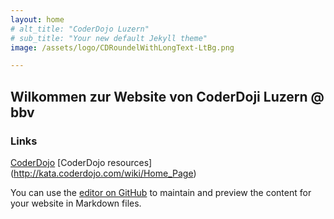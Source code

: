```yaml
---
layout: home
# alt_title: "CoderDojo Luzern"
# sub_title: "Your new default Jekyll theme"
image: /assets/logo/CDRoundelWithLongText-LtBg.png

---
```


## Wilkommen zur Website von CoderDoji Luzern @ bbv

### Links
[CoderDojo](https://coderdojo.com/)
[CoderDojo resources] (http://kata.coderdojo.com/wiki/Home_Page)



You can use the [editor on GitHub](https://github.com/CoderDojoLuzern/CoderDojoLuzern.github.io/edit/master/index.md) to maintain and preview the content for your website in Markdown files.
